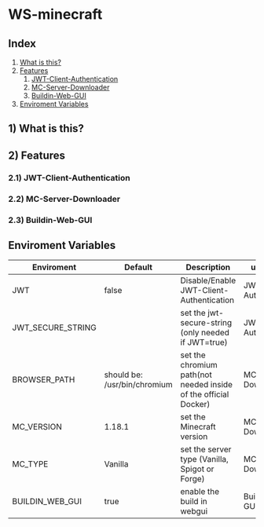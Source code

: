 # WS-minecraft

## Index
1. [What is this?](#1-what-is-this)
2. [Features](#2-features) <br>
   1. [JWT-Client-Authentication](#21-jwt-client-authentication)
   2. [MC-Server-Downloader](#22-mc-server-downloader)
   3. [Buildin-Web-GUI](#23-buildin-web-gui)
3. [Enviroment Variables](#enviroment-variables)

## 1) What is this?

## 2) Features

### 2.1) JWT-Client-Authentication

### 2.2) MC-Server-Downloader

### 2.3) Buildin-Web-GUI


## Enviroment Variables

|Enviroment|Default|Description|used from|
|-|-|-|-|
|JWT|false|Disable/Enable JWT-Client-Authentication|JWT-Client-Authentication|
|JWT_SECURE_STRING||set the jwt-secure-string (only needed if JWT=true)|JWT-Client-Authentication|
|BROWSER_PATH|should be: /usr/bin/chromium|set the chromium path(not needed inside of the official Docker)|MC-Server-Downloader|
|MC_VERSION|1.18.1|set the Minecraft version|MC-Server-Downloader|
|MC_TYPE|Vanilla|set the server type (Vanilla, Spigot or Forge)|MC-Server-Downloader|
|BUILDIN_WEB_GUI|true|enable the build in webgui|Buildin-Web-GUI|
